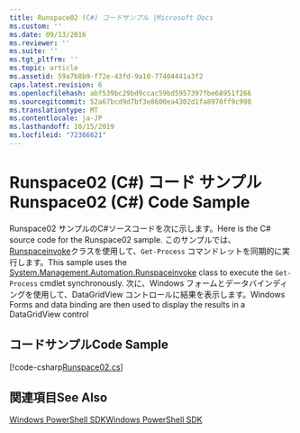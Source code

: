 ```yaml
---
title: Runspace02 (C#) コードサンプル |Microsoft Docs
ms.custom: ''
ms.date: 09/13/2016
ms.reviewer: ''
ms.suite: ''
ms.tgt_pltfrm: ''
ms.topic: article
ms.assetid: 59a7b8b9-f72e-43fd-9a10-77404441a3f2
caps.latest.revision: 6
ms.openlocfilehash: abf539bc29bd9ccac59bd5957397fbe68951f266
ms.sourcegitcommit: 52a67bcd9d7bf3e8600ea4302d1fa8970ff9c998
ms.translationtype: MT
ms.contentlocale: ja-JP
ms.lasthandoff: 10/15/2019
ms.locfileid: "72366621"
---
```

# <a name="runspace02-c-code-sample"></a><span data-ttu-id="f615f-102">Runspace02 (C#) コード サンプル</span><span class="sxs-lookup"><span data-stu-id="f615f-102">Runspace02 (C#) Code Sample</span></span>

<span data-ttu-id="f615f-103">Runspace02 サンプルのC#ソースコードを次に示します。</span><span class="sxs-lookup"><span data-stu-id="f615f-103">Here is the C# source code for the Runspace02 sample.</span></span> <span data-ttu-id="f615f-104">このサンプルでは、 [Runspaceinvoke](/dotnet/api/System.Management.Automation.RunspaceInvoke)クラスを使用して、`Get-Process` コマンドレットを同期的に実行します。</span><span class="sxs-lookup"><span data-stu-id="f615f-104">This sample uses the [System.Management.Automation.Runspaceinvoke](/dotnet/api/System.Management.Automation.RunspaceInvoke) class to execute the `Get-Process` cmdlet synchronously.</span></span> <span data-ttu-id="f615f-105">次に、Windows フォームとデータバインディングを使用して、DataGridView コントロールに結果を表示します。</span><span class="sxs-lookup"><span data-stu-id="f615f-105">Windows Forms and data binding are then used to display the results in a DataGridView control</span></span>

## <a name="code-sample"></a><span data-ttu-id="f615f-106">コードサンプル</span><span class="sxs-lookup"><span data-stu-id="f615f-106">Code Sample</span></span>

[!code-csharp[Runspace02.cs](../../../../powershell-sdk-samples/SDK-2.0/csharp/Runspace02/Runspace02.cs#L11-L82 "Runspace02.cs")]

## <a name="see-also"></a><span data-ttu-id="f615f-107">関連項目</span><span class="sxs-lookup"><span data-stu-id="f615f-107">See Also</span></span>

[<span data-ttu-id="f615f-108">Windows PowerShell SDK</span><span class="sxs-lookup"><span data-stu-id="f615f-108">Windows PowerShell SDK</span></span>](../windows-powershell-reference.md)

